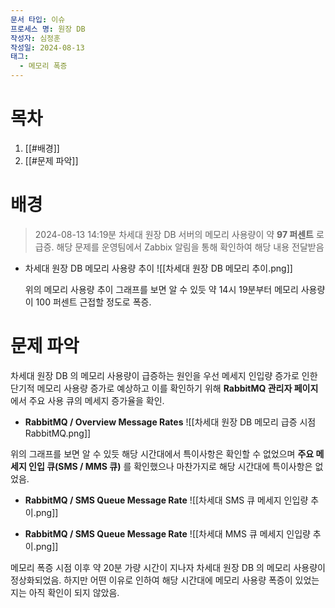 ```yaml
---
문서 타입: 이슈
프로세스 명: 원장 DB
작성자: 심정훈
작성일: 2024-08-13
태그:
  - 메모리 폭증
---
```

# 목차

1. [[#배경]]
2. [[#문제 파악]]

# 배경

> 2024-08-13 14:19분 차세대 원장 DB 서버의 메모리 사용량이 약 **97 퍼센트** 로 급증. 해당 문제를 운영팀에서 Zabbix 알림을 통해 확인하여 해당 내용 전달받음

- 차세대 원장 DB 메모리 사용량 추이
	![[차세대 원장 DB 메모리 추이.png]]

	위의 메모리 사용량 추이 그래프를 보면 알 수 있듯 약 14시 19분부터 메모리 사용량이 100 퍼센트 근접할 정도로 폭증.


# 문제 파악

차세대 원장 DB 의 메모리 사용량이 급증하는 원인을 우선 메세지 인입량 증가로 인한 단기적 메모리 사용량 증가로 예상하고 이를 확인하기 위해 **RabbitMQ 관리자 페이지** 에서 주요 사용 큐의 메세지 증가율을 확인.

- **RabbitMQ / Overview Message Rates**
![[차세대 원장 DB 메모리 급증 시점 RabbitMQ.png]]

위의 그래프를 보면 알 수 있듯 해당 시간대에서 특이사항은 확인할 수 없었으며 **주요 메세지 인입 큐(SMS / MMS 큐)** 를 확인했으나 마찬가지로 해당 시간대에 특이사항은 없었음.

- **RabbitMQ / SMS Queue Message Rate**
	![[차세대 SMS 큐 메세지 인입량 추이.png]]

- **RabbitMQ / SMS Queue Message Rate**
	![[차세대 MMS 큐 메세지 인입량 추이.png]]


메모리 폭증 시점 이후 약 20분 가량 시간이 지나자 차세대 원장 DB 의 메모리 사용량이 정상화되었음. 하지만 어떤 이유로 인하여 해당 시간대에 메모리 사용량 폭증이 있었는지는 아직 확인이 되지 않았음.